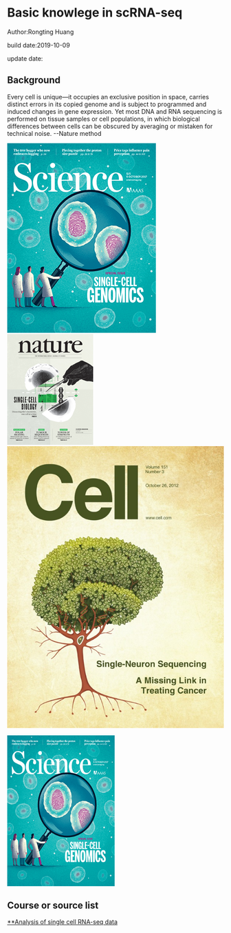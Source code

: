 # Basic knowlege in scRNA-seq
Author:Rongting Huang

build date:2019-10-09

update date:

## Background

Every cell is unique—it occupies an exclusive position in space, carries distinct errors in its copied genome and is subject to programmed and induced changes in gene expression. Yet most DNA and RNA sequencing is performed on tissue samples or cell populations, in which biological differences between cells can be obscured by averaging or mistaken for technical noise.
--Nature method

![Science2017](./image/scRNA-seq/Science_Oct2017.gif)
![Nature2017](./image/scRNA-seq/nature-v547-n7661.png)
![cell2012](./image/scRNA-seq/cellcover.tif.jpg)

<img src="./image/scRNA-seq/Science_Oct2017.gif" width=250 height =350>

## Course or source list

[**Analysis of single cell RNA-seq data](https://scrnaseq-course.cog.sanger.ac.uk/website/index.html)

